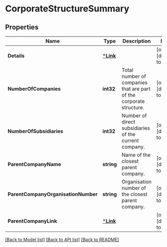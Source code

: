 # CorporateStructureSummary

## Properties
Name | Type | Description | Notes
------------ | ------------- | ------------- | -------------
**Details** | [***Link**](Link.md) |  | [optional] [default to null]
**NumberOfCompanies** | **int32** | Total number of companies that are part of the corporate structure. | [optional] [default to null]
**NumberOfSubsidiaries** | **int32** | Number of direct subsidiaries of the current company. | [optional] [default to null]
**ParentCompanyName** | **string** | Name of the closest parent company. | [optional] [default to null]
**ParentCompanyOrganisationNumber** | **string** | Organisation number of the closest parent company. | [optional] [default to null]
**ParentCompanyLink** | [***Link**](Link.md) |  | [optional] [default to null]

[[Back to Model list]](../README.md#documentation-for-models) [[Back to API list]](../README.md#documentation-for-api-endpoints) [[Back to README]](../README.md)

